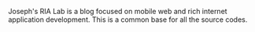 Joseph's RIA Lab is a blog focused on mobile web and rich internet application development. This is a common base for all the source codes.